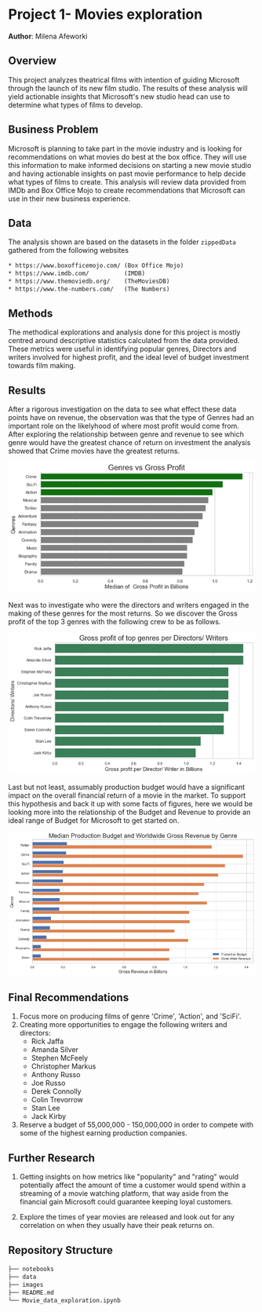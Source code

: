 # Project 1- Movies exploration

**Author**: Milena Afeworki

## Overview

This project analyzes theatrical films with intention of guiding Microsoft through the launch of its new film studio. The results of these analysis will yield actionable insights that Microsoft's new studio head can use to determine what types of films to develop.

## Business Problem

Microsoft is planning to take part in the movie industry and is looking for recommendations on what movies do best at the box office. They will use this information to make informed decisions on starting a new movie studio and having actionable insights on past movie performance to help decide what types of films to create. This analysis will review data provided from IMDb and Box Office Mojo to create recommendations that Microsoft can use in their new business experience. 

## Data

The analysis shown are based on the datasets in the folder ```zippedData``` gathered from the following websites

    * https://www.boxofficemojo.com/ (Box Office Mojo)
    * https://www.imdb.com/          (IMDB)
    * https://www.themoviedb.org/    (TheMoviesDB)
    * https://www.the-numbers.com/   (The Numbers)

## Methods

The methodical explorations and analysis done for this project is mostly centred around descriptive statistics calculated from the data provided. These metrics were useful in identifying popular genres, Directors and writers involved for highest profit, and the ideal level of budget investment towards film making.

## Results

After a rigorous investigation on the data to see what effect these data points have on revenue, the observation was that the type of Genres had an important role on the likelyhood of where most profit would come from.  After exploring the relationship between genre and revenue to see which genre would have the greatest chance of return on investment the analysis showed that Crime movies have the greatest returns.

<img src='https://raw.githubusercontent.com/Milenaafeworki/movie-exploration/master/Images/genres%20vs%20gross%20profit.png'>

Next was to investigate who were the directors and writers engaged in the making of these genres for the most returns. So we discover the Gross profit of the top 3 genres with the following crew to be as follows.

<img src='https://raw.githubusercontent.com/Milenaafeworki/movie-exploration/master/Images/dir_writers%20vs%20profit.png'>

Last but not least, assumably production budget would have a significant impact on the overall financial return of a movie in the market. To support this hypothesis and back it up with some facts of figures, here we would be looking more into the relationship of the Budget and Revenue to provide an ideal range of Budget for Microsoft to get started on.

<img src='https://raw.githubusercontent.com/Milenaafeworki/movie-exploration/master/Images/budget%20vs%20gross%20revenue.png'>

## Final Recommendations

1. Focus more on producing films of genre 'Crime', 'Action', and 'SciFi'.
2. Creating more opportunities to engage the following writers and directors:
   - Rick Jaffa
   - Amanda Silver
   - Stephen McFeely
   - Christopher Markus
   - Anthony Russo
   - Joe Russo
   - Derek Connolly
   - Colin Trevorrow
   - Stan Lee
   - Jack Kirby
3. Reserve a budget of 55,000,000 - 150,000,000 in order to compete with
  some of the highest earning production companies.

## Further Research

1. Getting insights on how metrics like "popularity" and "rating" would   potentially affect the amount of time a customer would spend    within a streaming of a movie watching platform, that way aside from the financial gain Microsoft could guarantee keeping loyal customers.

2. Explore the times of year movies are released and look out for any correlation on when they usually have their peak returns on. 

## Repository Structure
```
├── notebooks
├── data
├── images
├── README.md
└── Movie_data_exploration.ipynb
```
